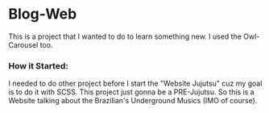 # Blog-Web
This is a project that I wanted to do to learn something new. I used the Owl-Carousel too.
### How it Started:
I needed to do other project before I start the "Website Jujutsu" cuz my goal is to do it with SCSS. This project just gonna be a PRE-Jujutsu.
So this is a Website talking about the Brazilian's Underground Musics (IMO of course).
